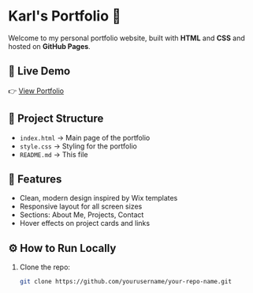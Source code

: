 # Karl's Portfolio 👋

Welcome to my personal portfolio website, built with **HTML** and **CSS** and hosted on **GitHub Pages**.

## 🚀 Live Demo
👉 [View Portfolio](https://karllexter.github.io/karllexter/)

## 📂 Project Structure
- `index.html` → Main page of the portfolio  
- `style.css` → Styling for the portfolio  
- `README.md` → This file  

## 📝 Features
- Clean, modern design inspired by Wix templates  
- Responsive layout for all screen sizes  
- Sections: About Me, Projects, Contact  
- Hover effects on project cards and links  

## ⚙️ How to Run Locally
1. Clone the repo:
   ```bash
   git clone https://github.com/yourusername/your-repo-name.git
